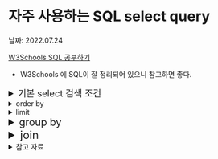 # 자주 사용하는 SQL select query
날짜: 2022.07.24

[W3Schools SQL 공부하기](https://www.w3schools.com/mysql/mysql_sql.asp)
- W3Schools 에 SQL이 잘 정리되어 있으니 참고하면 좋다.

<details>
<summary span style="font-size:18px">기본 select 검색 조건</summary>
기본 select form

```sql
select [찾을 column]
from [table 명]
where [조건]
```
ex)
```sql
select name
from board,user
where user.userId=board.userid
```

## 검색 조건
[참고 자료](https://gmlwjd9405.github.io/2019/04/25/db-sql-select.html)
- AND, OR, NOT
```SQL
-- 조건식1 AND 조건식2
SELECT * FROM sample WHERE a<>0 AND b<>0; -- a열, b열이 모두 0이 아닌 행 검색

-- 조건식1 OR 조건식2
SELECT * FROM sample WHERE a<>0 OR b<>0; -- a열이 0이 아니거나 b열이 0이 아닌 행 검색

-- NOT 조건식
SELECT * FROM sample WHERE NOT(a<>0 OR b<>0); --  a열이 0이 아니거나 b열이 0이 아닌 행을 제외한 나머지 행 검색
```
- AND 는 OR 보다 우선순위가 높아 괄호를 잘 써줘야 한다.

- 패턴 매칭에 의한 검색

문법:
```sql
[column 명] LIKE '패턴'
```
예시
```sql
-- text 열에 'Start'을 포함하는 행을 검색
SELECT * FROM sample WHERE text LIKE 'Start%'; -- (전방일치) 
SELECT * FROM sample WHERE text LIKE '%Start%'; -- (중간일치) 

-- text 열에 '%'(메타문자)을 포함하는 행을 검색
SELECT * FROM sample WHERE text LIKE '%\%%'; -- 이스케이프 문자(/) 사용 

-- text 열에 'It's'을 포함하는 행을 검색
SELECT * FROM sample WHERE text LIKE 'It''s'; -- '를 문자열 상수 안에 포함할 경우 2개를 연속해서 기술 
```

</details>
<details>
<summary>order by</summary>
<div markdown="1">

## order by
- 조건에 따라 정렬하는 명령어로 뒤에 나오는 COLUMN 명 기준으로 정렬한다. 
- column 이 여러 개가 오면 앞의 column 부터 비교하면서 같다면 다음 column의 비교기준에 따라 비교한다.
- DESC 는 내림차순, ASC 는 오름차순 옵션이다.

```sql
select [찾을 column]
from [table 명]
where [조건]
order by [정렬 기준 column 명] DESC, [정렬 기준 column 명] asc, [정렬 기준 column 명]
```

</div>
</details>
<details>

<summary>limit</summary>
<div markdown="1">

## limit
- 
- 파라미터가 1개만 올 시에 보여줄 행의 개수이다
- 파라미터가 2개(n,m) 올 시에는 위에서 부터 n+1번째 행부터 m개를 보여준다는 뜻이다.
    - 여기에서 n 은 0부터 시작하므로 0이 첫번째 행이다.
```sql
select name
from board,user
where user.userId=board.userid
limit 3, 5
```
해석: board와 user에서 user의 userId와 board의 userid 가 같은 행의 이름을 위에서 4번째부터(인덱스가 0부터 시작) 5개 보여준다.
</div>
</details>
<details>
<summary span style="font-size:20px">group by</summary>

## group by
- group by 는 유형별로 갯수를 알고 싶을 때에 컬럼별 데이터를 그룹화 할 수 있는 명령어 입니다.
- 
- 다음 블로그에서 잘 정리를 해 놓아서 참고해서 정리했습니다.

[group by 참고 자료](https://extbrain.tistory.com/56)
### 컬럼 그룹화
```sql
select [column명] from [table 명] group by [그룹화할 column 명];
```

### 조건 처리 후에 컬럼 그룹화
```sql
select [column명] from [table 명] where [조건식] group by [그룹화 할 column 명];
```

### 컬럼 그룹화 후에 조건 처리
```sql
select [column 명] group by [그룹화할 컬럼] having [조건식];
```

### 조건 처리 후 컬럼 그룹화 후 조건 처리
```sql
select [column 명] 
from [table 명]
where [조건식]
group by [그룹화할 컬럼명]
having [조건식];
```

### order by 가 존재하는 경우
```sql
select [column 명]
from [table 명]
where [조건식]
group by [그룹화 할 컬럼]
having [조건식]
order by [column 명];
```
예시1
- money 50000 이상인 type 그룹화하여 name 갯수를 가져온 후, 그 중에 갯수가 2개 이상인 데이터를 money 내림차순 정렬로 조회
쿼리
```sql
select money, count(name) as cnt from things
where money >= 50000
group by type
having cnt>=2
order by money desc;
```

예시2
- 보호소에서는 몇 시에 입양이 가장 활발하게 일어나는지 알아보려 합니다. 0시부터 23시까지, 각 시간대별로 입양이 몇 건이나 발생했는지 조회하는 SQL문을 작성해주세요. 이때 결과는 시간대 순으로 정렬해야 합니다.

```sql
set @HOUR = -1;

select (@HOUR:= @HOUR +1) as HOUR,
(select count(*) from animal_outs where hour(datetime)= @HOUR) as count
from animal_outs 
where @hour <24
```

설명: HOUR 이라는 변수를 -1로 설정, 그 후에 HOUR이 24 미만인 때까지 hour +=1 반복해서 보여주고 datetime이 hour에 맞는 것들의 갯수를 보여준다.
</details>

<details>
<summary span style="font-size:22px">join</summary>

## join

![image](https://user-images.githubusercontent.com/51036842/180635402-ae9badb3-ba16-4459-874f-f8d06127db3f.png)
- [join 참고 블로그](https://pearlluck.tistory.com/46)


- join 은 둘 이상의 테이블을 연결해서 데이터를 검색하는 방법이다. 연결하려면 테이블들이 적어도 하나의 컬럼을 공유하고 있어야 하고, 이 공유하고 있는 컬럼을 PK 또는 FK 값으로 사용한다.

- 여기에선 크게 3가지만 알면 된다. 
- 1) INNER JOIN(교집합), 2) LEFT/RIGHT JOIN(부분 집합), 3) OUTER JOIN(합집합) (mysql 에는 없음)
- MySQL은 OUTER JOIN이 없어서 LEFT join + RIGHT JOIN을 합쳐서 사용해야 한다.
    - INNER JOIN 은 교집합으로 해당 column이 동일할 때에만 그 column을 합쳐준다.
    - left join은 왼쪽에 있는 table 은 모두 보여주고 왼쪽 table에 일치하는 것이 없는 오른쪽 table에는 null 정보로 채워진다.
    - outer join 
사용법 예시

```sql
select * 
from board right outer join user
on board.user_id = user.user_id
```

- 해당 user 가 쓴 게시글을 user_id로 연결하기 right outer join 이라서 만약 해당 user가 쓴 글이 없다고 해도 그 user 정보는 보여진다


예시1 (프로그래머스 문제)
- 천재지변으로 인해 일부 데이터가 유실되었습니다. 입양을 간 기록은 있는데, 보호소에 들어온 기록이 없는 동물의 ID와 이름을 ID 순으로 조회하는 SQL문을 작성해주세요.
- 본 문제는 Kaggle의 "Austin Animal Center Shelter Intakes and Outcomes"에서 제공하는 데이터를 사용하였으며 ODbL의 적용을 받습니다.

```sql
SELECT outs.animal_id, outs.name  
from animal_ins INS 
right outer join animal_outs OUTS 
on INS.animal_id = OUTS.animal_id 
where INS.ANIMAL_ID is null
```
- 설명: animal_ins에 animal_id 기준으로 animal_outs 테이블 정보가 부가적으로 붙게 만들고 들어온 정보가 없는 행을 찾아서 보여준다. 


예시2 (프로그래머스 문제)
- 보호소에서 중성화 수술을 거친 동물 정보를 알아보려 합니다. 보호소에 들어올 당시에는 중성화1되지 않았지만, 보호소를 나갈 당시에는 중성화된 동물의 아이디와 생물 종, 이름을 조회하는 아이디 순으로 조회하는 SQL 문을 작성해주세요.

```sql
SELECT ins.animal_id, ins.animal_type, ins.name
from animal_ins ins left outer join animal_outs outs
on ins.animal_id = outs.animal_id
where ins.SEX_UPON_INTAKE like "Intact%" and (outs.SEX_UPON_OUTCOME like "Neutered%" or  outs.SEX_UPON_OUTCOME like "Spayed%")
ORDER BY INS.ANIMAL_ID
```
- 설명: animal_ins(들어온 기록) 와 animal_outs(나간 기록) 를 left outer join 해서 들어온 기록에는 앞에 intact라는 문자가 있고, 나간 기록에는 Natured나 Spayed 라는 이름이 붙은 행을 animal_id 순으로 정렬하여 보여준다. 
</details>

<details>
<summary>참고 자료</summary>

### 참고 자료
- [group by 참고 자료](https://extbrain.tistory.com/56)
- [programmers 고득점 킷](https://school.programmers.co.kr/learn/challenges?tab=sql_practice_kit)
- [sql 쿼리 예시](https://gmlwjd9405.github.io/2019/04/25/db-sql-select.html)
- [서브 쿼리 참고 블로그](https://mozi.tistory.com/233)
</details>

